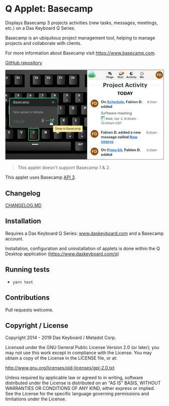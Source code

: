 # Q Applet: Basecamp

Displays Basecamp 3 projects activities (new tasks, messages, meetings, etc.) on a Das Keyboard Q Series.

Basecamp is an ubiquitous project management tool, helping to manage
projects and collaborate with clients.

For more information about Basecamp visit <https://www.basecamp.com>.

[GitHub repository](https://github.com/daskeyboard/daskeyboard-applet--basecamp)

![Basecamp applet on a Das Keyboard Q](assets/image.png "Das Keyboard Basecamp applet")

> This applet doesn't support Basecamp 1 & 2.

This applet uses Basecamp [API 3](https://github.com/basecamp/bc3-api).

## Changelog

[CHANGELOG.MD](CHANGELOG.md)

## Installation

Requires a Das Keyboard Q Series: www.daskeyboard.com and a Basecamp account.

Installation, configuration and uninstallation of applets is done within
the Q Desktop application (https://www.daskeyboard.com/q)

## Running tests

- `yarn test`

## Contributions

Pull requests welcome.

## Copyright / License

Copyright 2014 - 2019 Das Keyboard / Metadot Corp.

Licensed under the GNU General Public License Version 2.0 (or later);
you may not use this work except in compliance with the License.
You may obtain a copy of the License in the LICENSE file, or at:

   http://www.gnu.org/licenses/old-licenses/gpl-2.0.txt

Unless required by applicable law or agreed to in writing, software
distributed under the License is distributed on an "AS IS" BASIS,
WITHOUT WARRANTIES OR CONDITIONS OF ANY KIND, either express or implied.
See the License for the specific language governing permissions and
limitations under the License.
